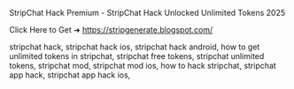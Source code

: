 StripChat Hack Premium -  StripChat Hack Unlocked Unlimited Tokens 2025

Click Here to Get ➜	https://stripgenerate.blogspot.com/	


stripchat hack, stripchat hack ios, stripchat hack android, how to get unlimited tokens in stripchat, stripchat free tokens, stripchat unlimited tokens, stripchat mod, stripchat mod ios, how to hack stripchat, stripchat app hack, stripchat app hack ios,
